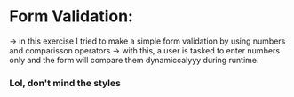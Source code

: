 # Form Validation:
-> in this exercise I tried to make a simple form validation by using numbers and comparisson operators
-> with this, a user is tasked to enter numbers only and the form will compare them dynamiccalyyy during runtime.

### Lol, don't mind the styles